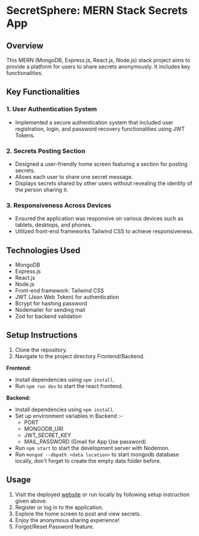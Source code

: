 # SecretSphere: MERN Stack Secrets App

## Overview

This MERN (MongoDB, Express.js, React.js, Node.js) stack project aims to provide a platform for users to share secrets anonymously. It includes key functionalities.

## Key Functionalities

### 1. User Authentication System

- Implemented a secure authentication system that included user registration, login, and password recovery functionalities using JWT Tokens.

### 2. Secrets Posting Section

- Designed a user-friendly home screen featuring a section for posting secrets.
- Allows each user to share one secret message.
- Displays secrets shared by other users without revealing the identity of the person sharing it.

### 3. Responsiveness Across Devices

- Ensured the application was responsive on various devices such as tablets, desktops, and phones.
- Utilized front-end frameworks Tailwind CSS to achieve responsiveness.

## Technologies Used

- MongoDB
- Express.js
- React.js
- Node.js
- Front-end framework: Tailwind CSS
- JWT (Json Web Token) for authentication
- Bcrypt for hashing password
- Nodemailer for sending mail
- Zod for backend validation

## Setup Instructions

1. Clone the repository.
2. Navigate to the project directory Frontend/Backend.

**Frontend:**

- Install dependencies using `npm install`.
- Run `npm run dev` to start the react frontend.

**Backend:**

- Install dependencies using `npm install`.
- Set up environment variables in Backend :-
  - PORT
  - MONGODB_URI
  - JWT_SECRET_KEY
  - MAIL_PASSWORD (Gmail for App Use password)
- Run `npm start` to start the development server with Nodemon.
- Run `mongod --dbpath <data location>` to start mongodb database locally, don't forget to create the empty data folder before.

## Usage

1. Visit the deployed [website](https://affworld-assignment-1.onrender.com/) or run locally by following setup instruction given above.
2. Register or log in to the application.
3. Explore the home screen to post and view secrets.
4. Enjoy the anonymous sharing experience!
5. Forgot/Reset Password feature.
